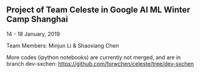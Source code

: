 ## Project of Team Celeste in Google AI ML Winter Camp Shanghai
14 - 18 January, 2019

Team Members: Minjun Li & Shaoxiang Chen


More codes (ipython notebooks) are currently not merged, and are in branch dev-sxchen: https://github.com/forwchen/celeste/tree/dev-sxchen
